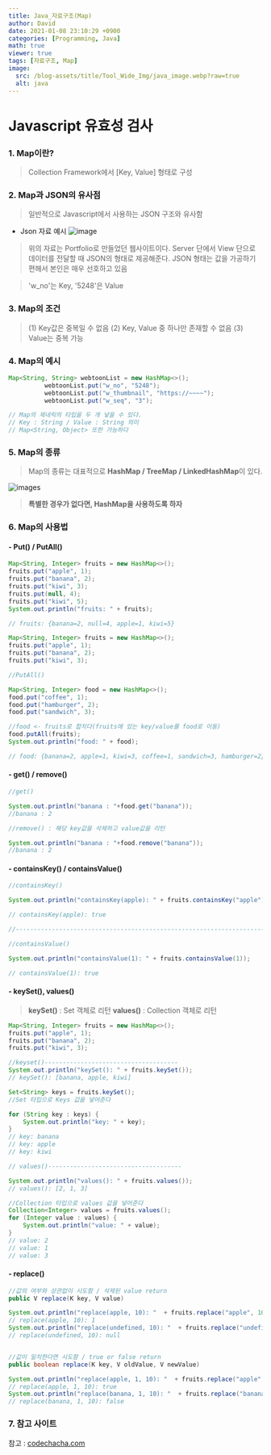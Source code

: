 ```yaml
---
title: Java_자료구조(Map)
author: David
date: 2021-01-08 23:10:29 +0900
categories: [Programming, Java]
math: true
viewer: true
tags: [자료구조, Map]
image:
  src: /blog-assets/title/Tool_Wide_Img/java_image.webp?raw=true
  alt: java
---
```


# Javascript 유효성 검사

### 1. Map이란?
> Collection Framework에서 [Key, Value] 형태로 구성


### 2. Map과 JSON의 유사점
> 일반적으로 Javascript에서 사용하는 JSON 구조와 유사함

- Json 자료 예시
![image](https://media.vlpt.us/images/zkffhtm6523/post/41b6cf3c-39b4-4a13-917a-3be888b4c769/image.png)
 
> 위의 자료는 Portfolio로 만들었던 웹사이트이다. Server 단에서 View 단으로 데이터를 전달할 때 JSON의 형태로 제공해준다. JSON 형태는 값을 가공하기 편해서 본인은 매우 선호하고 있음

> 'w_no'는 Key, '5248'은 Value

### 3. Map의 조건
>(1) Key값은 중복일 수 없음
(2) Key, Value 중 하나만 존재할 수 없음
(3) Value는 중복 가능

### 4. Map의 예시
```java
Map<String, String> webtoonList = new HashMap<>();
          webtoonList.put("w_no", "5248");
          webtoonList.put("w_thumbnail", "https://~~~~");
          webtoonList.put("w_seq", "3");

// Map의 제네릭의 타입을 두 개 넣을 수 있다.
// Key : String / Value : String 의미
// Map<String, Object> 또한 가능하다
```

### 5. Map의 종류

> Map의 종류는 대표적으로 **HashMap / TreeMap / LinkedHashMap**이 있다.

![images](https://media.vlpt.us/images/zkffhtm6523/post/8c617ea8-285d-4804-af70-8717eb86ae3c/image.png)

> **특별한 경우가 없다면, HashMap을 사용하도록 하자**

### 6. Map의 사용법

#### - Put() / PutAll()
```java
Map<String, Integer> fruits = new HashMap<>();
fruits.put("apple", 1);
fruits.put("banana", 2);
fruits.put("kiwi", 3);
fruits.put(null, 4);
fruits.put("kiwi", 5);
System.out.println("fruits: " + fruits);

// fruits: {banana=2, null=4, apple=1, kiwi=5}

Map<String, Integer> fruits = new HashMap<>();
fruits.put("apple", 1);
fruits.put("banana", 2);
fruits.put("kiwi", 3);

//PutAll()

Map<String, Integer> food = new HashMap<>();
food.put("coffee", 1);
food.put("hamburger", 2);
food.put("sandwich", 3);

//food <- fruits로 합치다(fruits에 있는 key/value를 food로 이동)
food.putAll(fruits);
System.out.println("food: " + food);

// food: {banana=2, apple=1, kiwi=3, coffee=1, sandwich=3, hamburger=2}
```

#### - get() / remove()
```java
//get()

System.out.println("banana : "+food.get("banana"));
//banana : 2

//remove() : 해당 key값을 삭제하고 value값을 리턴

System.out.println("banana : "+food.remove("banana"));
//banana : 2
```

#### - containsKey() / containsValue()
```java
//containsKey()

System.out.println("containsKey(apple): " + fruits.containsKey("apple"));

// containsKey(apple): true

//----------------------------------------------------------------------

//containsValue()

System.out.println("containsValue(1): " + fruits.containsValue(1));

// containsValue(1): true

```

#### - keySet(), values()
> **keySet()** : Set 객체로 리턴
> **values()** : Collection 객체로 리턴
```java
Map<String, Integer> fruits = new HashMap<>();
fruits.put("apple", 1);
fruits.put("banana", 2);
fruits.put("kiwi", 3);

//keyset()-------------------------------------
System.out.println("keySet(): " + fruits.keySet());
// keySet(): [banana, apple, kiwi]

Set<String> keys = fruits.keySet();
//Set 타입으로 Keys 값을 넣어준다

for (String key : keys) {
    System.out.println("key: " + key);
}
// key: banana
// key: apple
// key: kiwi

// values()-------------------------------------

System.out.println("values(): " + fruits.values());
// values(): [2, 1, 3]

//Collection 타입으로 values 값을 넣어준다
Collection<Integer> values = fruits.values();
for (Integer value : values) {
    System.out.println("value: " + value);
}
// value: 2
// value: 1
// value: 3
```

#### - replace()
```java
//값의 여부와 상관없이 시도함 / 삭제된 value return
public V replace(K key, V value)

System.out.println("replace(apple, 10): "  + fruits.replace("apple", 10));
// replace(apple, 10): 1
System.out.println("replace(undefined, 10): "  + fruits.replace("undefined", 10));
// replace(undefined, 10): null


//값이 일치한다면 시도함 / true or false return
public boolean replace(K key, V oldValue, V newValue)

System.out.println("replace(apple, 1, 10): "  + fruits.replace("apple", 1, 10));
// replace(apple, 1, 10): true
System.out.println("replace(banana, 1, 10): "  + fruits.replace("banana", 1, 20));
// replace(banana, 1, 10): false
```

### 7. 참고 사이트
참고 : [codechacha.com](https://codechacha.com/ko/java-map-hashmap/)